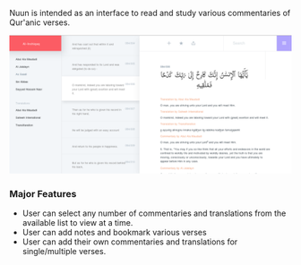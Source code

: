 Nuun is intended as an interface to read and study various commentaries of Qur'anic verses. 

![nuun screenshot](./Screenshot.png)

### Major Features

* User can select any number of commentaries and translations from the available list to view at a time. 
* User can add notes and bookmark various verses
* User can add their own commentaries and translations for single/multiple verses.